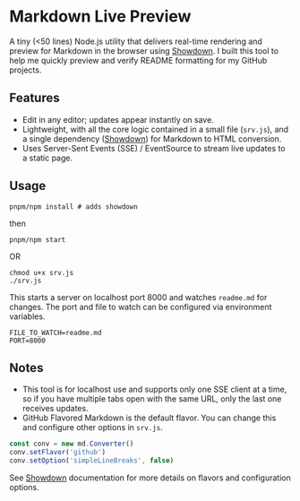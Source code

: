 # Markdown Live Preview

A tiny (<50 lines) Node.js utility that delivers real-time rendering and
preview for Markdown in the browser using
[Showdown](https://github.com/showdownjs/showdown). I built this tool to help
me quickly preview and verify README formatting for my GitHub projects.

## Features
- Edit in any editor; updates appear instantly on save.
- Lightweight, with all the core logic contained in a small file (`srv.js`),
and a single dependency ([Showdown](https://github.com/showdownjs/showdown))
for Markdown to HTML conversion.
- Uses Server-Sent Events (SSE) / EventSource to stream live updates to a
static page.

## Usage
```shell
pnpm/npm install # adds showdown 
```
then

```shell
pnpm/npm start 

```
OR

```shell
chmod u+x srv.js
./srv.js

```

This starts a server on localhost port 8000 and watches `readme.md` for
changes. The port and file to watch can be configured via environment
variables.

```shell
FILE_TO_WATCH=readme.md
PORT=8000
```

## Notes
- This tool is for localhost use and supports only one SSE client at a time, so
if you have multiple tabs open with the same URL, only the last one receives
updates.
- GitHub Flavored Markdown is the default flavor. You can change this and
configure other options in `srv.js`.
```javascript
const conv = new md.Converter()
conv.setFlavor('github')
conv.setOption('simpleLineBreaks', false)
```
See [Showdown](https://github.com/showdownjs/showdown) documentation for more
details on flavors and configuration options.
